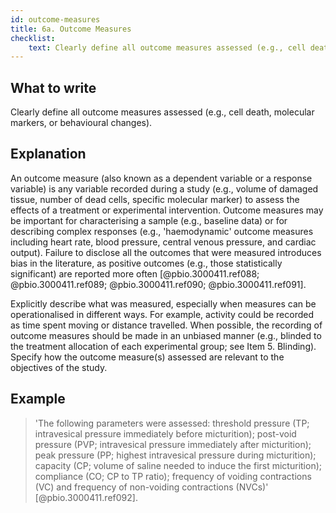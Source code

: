 ```yaml
---
id: outcome-measures
title: 6a. Outcome Measures
checklist: 
    text: Clearly define all outcome measures assessed (e.g., cell death, molecular markers, or behavioural changes).
---
```


## What to write

Clearly define all outcome measures assessed (e.g., cell
death, molecular markers, or behavioural changes).

## Explanation

An outcome measure (also known as a dependent variable
or a response variable) is any variable recorded during a study (e.g.,
volume of damaged tissue, number of dead cells, specific molecular
marker) to assess the effects of a treatment or experimental
intervention. Outcome measures may be important for characterising a
sample (e.g., baseline data) or for describing complex responses (e.g.,
'haemodynamic' outcome measures including heart rate, blood pressure,
central venous pressure, and cardiac output). Failure to disclose all
the outcomes that were measured introduces bias in the literature, as
positive outcomes (e.g., those statistically significant) are reported
more often [@pbio.3000411.ref088; @pbio.3000411.ref089; @pbio.3000411.ref090; @pbio.3000411.ref091].

Explicitly describe what was measured, especially when measures can be
operationalised in different ways. For example, activity could be
recorded as time spent moving or distance travelled. When possible, the
recording of outcome measures should be made in an unbiased manner
(e.g., blinded to the treatment allocation of each experimental group;
see Item 5. Blinding). Specify how the outcome measure(s) assessed are
relevant to the objectives of the study.

## Example

> 'The following parameters were assessed: threshold pressure (TP;
intravesical pressure immediately before micturition); post-void
pressure (PVP; intravesical pressure immediately after micturition);
peak pressure (PP; highest intravesical pressure during micturition);
capacity (CP; volume of saline needed to induce the first micturition);
compliance (CO; CP to TP ratio); frequency of voiding contractions (VC)
and frequency of non-voiding contractions (NVCs)'
[@pbio.3000411.ref092].
